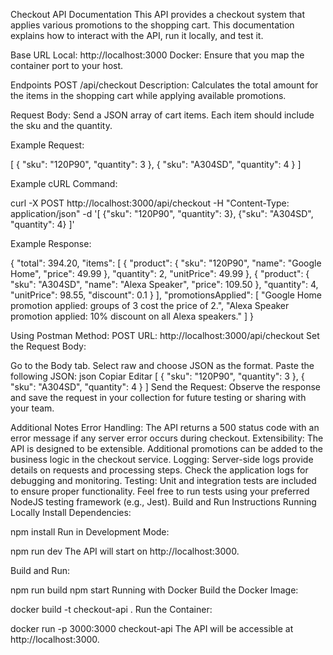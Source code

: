 Checkout API Documentation
This API provides a checkout system that applies various promotions to the shopping cart. This documentation explains how to interact with the API, run it locally, and test it.

Base URL
Local: http://localhost:3000
Docker: Ensure that you map the container port to your host.

Endpoints
POST /api/checkout
Description:
Calculates the total amount for the items in the shopping cart while applying available promotions.

Request Body:
Send a JSON array of cart items. Each item should include the sku and the quantity.

Example Request:

[
  { "sku": "120P90", "quantity": 3 },
  { "sku": "A304SD", "quantity": 4 }
]

Example cURL Command:

curl -X POST http://localhost:3000/api/checkout -H "Content-Type: application/json" -d '[ {"sku": "120P90", "quantity": 3}, {"sku": "A304SD", "quantity": 4} ]'

Example Response:

{
  "total": 394.20,
  "items": [
    {
      "product": {
        "sku": "120P90",
        "name": "Google Home",
        "price": 49.99
      },
      "quantity": 2,
      "unitPrice": 49.99
    },
    {
      "product": {
        "sku": "A304SD",
        "name": "Alexa Speaker",
        "price": 109.50
      },
      "quantity": 4,
      "unitPrice": 98.55,
      "discount": 0.1
    }
  ],
  "promotionsApplied": [
    "Google Home promotion applied: groups of 3 cost the price of 2.",
    "Alexa Speaker promotion applied: 10% discount on all Alexa speakers."
  ]
}

Using Postman
Method: POST
URL: http://localhost:3000/api/checkout
Set the Request Body:

Go to the Body tab.
Select raw and choose JSON as the format.
Paste the following JSON:
json
Copiar
Editar
[
  { "sku": "120P90", "quantity": 3 },
  { "sku": "A304SD", "quantity": 4 }
]
Send the Request:
Observe the response and save the request in your collection for future testing or sharing with your team.

Additional Notes
Error Handling: The API returns a 500 status code with an error message if any server error occurs during checkout.
Extensibility: The API is designed to be extensible. Additional promotions can be added to the business logic in the checkout service.
Logging: Server-side logs provide details on requests and processing steps. Check the application logs for debugging and monitoring.
Testing: Unit and integration tests are included to ensure proper functionality. Feel free to run tests using your preferred NodeJS testing framework (e.g., Jest).
Build and Run Instructions
Running Locally
Install Dependencies:

npm install
Run in Development Mode:

npm run dev
The API will start on http://localhost:3000.

Build and Run:

npm run build
npm start
Running with Docker
Build the Docker Image:

docker build -t checkout-api .
Run the Container:

docker run -p 3000:3000 checkout-api
The API will be accessible at http://localhost:3000.
